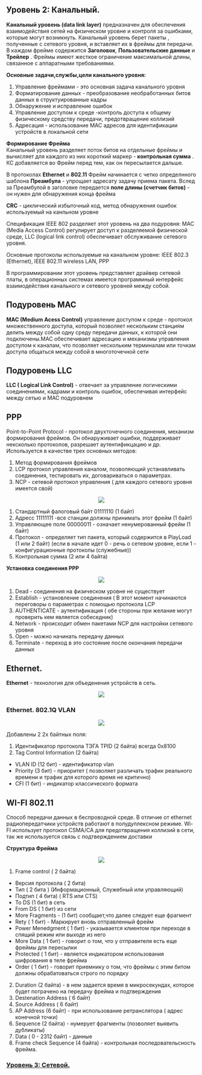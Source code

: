 ## Уровень 2: Канальный.

__Канальный уровень (data link layer)__ предназначен для обеспечения взаимодействия сетей на физическом уровне и контроля за ошибками, которые могут возникнуть. Канальный уровень берет пакеты , полученные с сетевого уровня, и вставляет их в фреймы для передачи. В каждом фрейме содержится **Заголовок**, **Пользовательские данные** и **Трейлер** . Фреймы имеют жесткое ограничение максимальной длины, связанное с аппаратными требованиями.    

__Основные задачи,службы,цели канального уровня:__
1. Управление фреймами - это основная задача канального уровня
2. Форматирование данных - преобразование необработанных битов данных в структуированные кадры
3. Обнаружение и исправление ошибок
4. Управление доступом к среде -контроль доступа к общему физическому средству передачи,  предотвращение коллизий
5. Адресация - использование MAC адресов для идентификации устройств в локальной сети

__Формирование Фрейма__    
Канальный уровень разделяет поток битов на отдельные фреймы и вычисляет для каждого  из них короткий маркер - __контрольная сумма__ . КС добавляется во Фрейм перед тем, как он пересылается дальше.    

В протоколах **Ethernet** и **802.11** Фрейм  начинается с четко определнного шаблона **Преамбула** - упрощает адресату задачу приема пакета. Вслед за Преамбулой в заголовке передается  __поле длины (счетчик битов)__ - он нужен для обнаружения конца фрейма    

**CRC** - циклический избыточный код, метод обнаружения ошибок используемый на канльном уровне

Спецификация IEEE 802 разделяет этот уровень на два подуровня: MAC (Media Access Control) регулирует доступ к разделяемой физической среде, LLC (logical link control) обеспечивает обслуживание сетевого уровня.

Основные протоколы используемые на канальном уровне: IEEE 802.3 (Ethernet), IEEE 802.11 wireless LAN, PPP

В программировании этот уровень представляет драйвер сетевой платы, в операционных системах имеется программный интерфейс взаимодействия канального и сетевого уровней между собой. 

## Подуровень MAC
__MAC (Medium Acess Control)__ управление доступом к среде -  протокол множественного доступа, который позволяет нескольким станциям делить между собой одну среду передачи данных, к которой они подключены.MAC обеспечивает адресацию и механизмы управления доступом к каналам, что позволяет нескольким терминалам или точкам доступа общаться между собой в многоточечной сети

## Подуровень LLC
__LLC ( Logical Link Control)__ - отвечает за управление логическими соединениями, кадрами и контроль ошибок, обеспечивая интерфейс между сетью и MAC подуровнем

## PPP
Point-to-Point Protocol - протокол двухточечного соединения, механизм формирования фреймов. Он обнаруживает ошибки, поддерживает нексколько протоколов, разрешает аутентификцацию и др. Используется в качестве трех основных методов:
1. Метод формирования фреймов
2. LCP протокол управления каналом, позволяющий устанавливать соединения, тестировать их, договариваться о параметрах.
3. NCP - сетевой протокол управления ( для каждого сетевого уровня имеется свой)

<p align="center">
<image src="https://github.com/LLlMEJIb87/OTUS-learning/blob/master/4.%20Data%20link.%20Ethernet/PPP.PNG">
</p>    

1. Cтандартный фалоговый байт 01111110 (1 байт)
2. Адресс 11111111 -все станции должны принимать этот фрейм (1 байт)
3. Управляющее поле 00000011 - означает ненумерованный фрейм (1 байт)
4. Протокол - определяет тип пакета, который содержится в PlayLoad (1 или 2 байт) (если в начале идет 0 - речь о сетевом уровне, если 1 - конфигурационные протоколы (служебные))
5. Контрольная сумма (2 или 4 байта)

__Установка соединения PPP__

<p align="center">
<image src="https://github.com/LLlMEJIb87/OTUS-learning/blob/master/4.%20Data%20link.%20Ethernet/PPP_connected.PNG">
</p>    

1. Dead - соединения на физическом уровне не существует     
2. Establish - установление соединения ( В этот момент начинаются переговоры о параметрах с помощью протокола LCP     
3. AUTHENTICATE - аутентификация ( обе стороны при желание могут проверить кем является собеседник)     
4. Network - происходит обмен пакетами  NCP  для настройки сетевого уровня     
5. Open - можно начинать передачу данных     
6. Terminate - переход в это состояние после окончания передачи данных    

## Ethernet.
__Ethernet__ - технология для объеденения устройств в сеть.

<p align="center">
<image src="https://github.com/LLlMEJIb87/OTUS-learning/blob/master/4.%20Data%20link.%20Ethernet/frame.PNG">
</p> 

### Ethernet. 802.1Q VLAN

<p align="center">
<image src="https://github.com/LLlMEJIb87/OTUS-learning/blob/master/4.%20Data%20link.%20Ethernet/dot1q.PNG">
</p>    


Добавлены 2 2х байтных поля:
1. Идентификатор протокола ТЭГА TPID (2 байта) всегда 0x8100
2. Tag Control Information (2 байта)
- VLAN ID (12 бит) - идентификатор vlan
- Priority (3 бит) - приоритет ( позволяет различать трафик реального времени и трафик для которого время не критично)
- CFI (1 бит) - индикатор классического формата



## WI-FI 802.11
Cпособ передачи данных в беспроводной среде. В отличие от ethernet радиопередатчики устройств работают в полудуплексном режиме. Wi-FI использует протокол CSMA/CA для предотвращения коллизий в сети, так же используется связь с подтверждением доставки     

__Cтруктура Фрейма__   

<p align="center">
<image src="https://github.com/LLlMEJIb87/OTUS-learning/blob/master/4.%20Data%20link.%20Ethernet/frame_WI-FI.PNG">
</p>      

1. Frame control ( 2 байта)
- Версия протокола ( 2 бита)
- Тип ( 2 бита ) (Информационный, Служебный или управляющий)
- Подтип ( 4 бита) ( RTS или СTS)
- To DS (1 бит) в сеть 
- From DS ( 1 бит) из сети
- More Fragments - (1 бит) сообщает,что далее следует еще фрагмент
- Rety ( 1 бит) - Маркирует вновь отправленный фрейм
- Power Menedgment ( 1 бит) - указывается клиентом при переходе в спящий режим или выходе из него
- More Data ( 1 бит) - говорит о том, что у отправителя есть еще фреймы для пересылки
- Protected ( 1 бит) - является индикатором использования шифрования в теле фрейма
- Order ( 1 бит) - говорит приемнику о том, что фреймы с этим битом должны обрабатоваться строго по порядку
2. Duration (2 байта) - в нем задается время в микросекундах, которое будет потрачено  на передачу фрейма и подтверждения
3. Destenation Address ( 6 байт)
4. Source Address ( 6 байт)
5. AP Address (6 байт) - при использование ретранслятора ( адрес конечной точки)
6. Sequence (2 байта) - нумерует фрагменты (позволяет выявить дубликаты)
7. Data ( 0 - 2312 байт) - данные
8. Frame check Sequence (4 байта) - контрольная последовательсность фрейма.


### [ Уровень 3: Сетевой.](https://github.com/LLlMEJIb87/OTUS-learning/tree/master/5.%20Network%20layer.%20IP)
